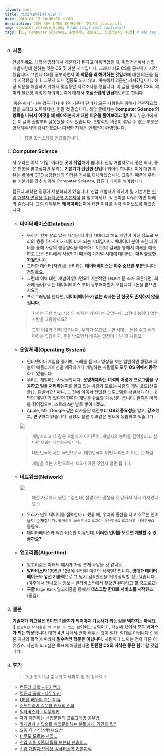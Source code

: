 ```yaml
---
layout: post
title: "신입개발자한테 CS란 ?"
date: 2018-01-15 16:06:00 +0900
description: CS에 대한 의미와 왜 해야하는 것일까? (optional)
img: computer_science_0.png # Add image post (optional)
tags: [CS, Computer Science, 운영체제, 네트워크, 신입개발자, 취업] # add tag
---
```


0. ### 서론

      안녕하세요. 대학생 입장에서 개발자가 된다고 마음먹었을 때, 취업전선에서 신입 개발자한테 원하는 것은 CS 및 기본 지식입니다. 그래서 저도 CS를 공부하기 시작했습니다. 그런데 CS를 공부하면서 **이 학문을 왜 해야하는 것일까**에 대한 의문을 품기 시작했습니다. 그렇게 되니 집중도 되지 않고, 계속해서 의문만 커져갔습니다. 해당 의문을 해결하기 위해서 몇일동안 자료조사를 했습니다. 이 글을 통해서 CS의 의미와 필요성 어떻게 해야하는지에 대해서 **조심스럽게 언급**해보려고 합니다.

      '좋은 회사' 라는 것은 각자마다의 기준이 달라서 모든 사람들을 위해서 객관적으로 글을 쓰려고 노력하지만, 힘들 것 같습니다. 해당 글에서는 **Computer Science 의 항목을 나눠서 이것을 왜 해야하는지에 대한 이유를 풀어보려고 합니다.** 누군가에게는 이 글이 출발부터 잘못됬을 수도 있습니다. 편향적인 의견이 섞일 수 있는 부분은 양해해주시면 감사하겠으나 따끔한 지적은 언제든지 환영입니다. 

      > 정말 조심스럽게 언급할겁니다.

1. ### Computer Science

   자 우리는 이제 '기업' 이라는 곳에 **취업**해야 합니다. 신입 개발자로서 좋은 회사, 좋은 연봉을 받고싶다면 우리는 **기본기가 탄탄한 신입**이 되어야 합니다. 이에 대한 이유는 [네이버 CTO 송창현님의 인터뷰 기사](http://digital.mk.co.kr/premium/share.php?no=10139)로 대체하겠습니다. 그렇기 때문에 우리는 기본기를 갖추기 위해 Computer Science, 컴퓨터 과학을 해야합니다. 

   컴퓨터 과학은 굉장히 세분화되어 있습니다. 신입 개발자가 익혀야 될 기본기는 [신입 개발자 면접용 컴퓨터공학 기본지식](http://softwarepatrasche.blogspot.kr/2016/04/blog-post.html) 을 참고하세요. 각 분야를 나눠보자면 아래와 같습니다. 그럼 이제부터 **왜 해야하는지**에 대한 이유를 각각 적어보도록 하겠습니다.

   - ### 데이터베이스(Database)

     - 우리가 현재 살고 있는 세상은 데이터 시대라고 해도 과언이 아닐 정도로 우리의 행동 하나하나가 데이터가 되는 시대입니다. 빅데이터 분야 또한 데이터를 통해 사람의 행동양식을 예측하고 이것의 결과를 통해서 미래를 예측하고 모든 분야에서 사용되기 때문에 디지털 시대에 데이터는 **매우 중요한 자원**입니다.
     - 그러한 데이터(자원)를 관리하는 **데이터베이스는 아주 중요한 부분**입니다. 정말로요.
     - 그런데 이에 대한 개념이 없다면요? 기본적인 `SELECT` 문 조차 모른다면, 회사에 들어가서는 데이터베이스 부터 공부해야할지 모릅니다. (돈을 받으면서요?)
     - 프로그래밍을 한다면, **데이터베이스가 없는 회사는 단 한곳도 존재하지 않을겁니다.**

     > 회사는 돈을 받고 자신의 능력을 기여하는 곳입니다. 그런데 능력이 없는 사람을 고용할까요?
     >
     > 그럴 이유가 전혀 없습니다. 우리가 살고있는 현 시대는 돈을 주고 배워야하는 입장이지, 돈을 받으면서 배우는 입장이 아닌 것 처럼요.

   - ### 운영체제(Operating System)

     - 인터넷이나 게임을 즐기며, 노래를 듣거나 영상을 보는 일반적인 생활과 더불어 애플리케이션을 제작하거나 개발하는 사람들도 모두 **OS 위에서 동작**하고 있습니다.
     - 우리는 개발하는 사람들입니다. **운영체제라는 녀석이 어떻게 프로그램을 구동하고 일을 처리하는지**를 알고 있는 사람과 모르는 사람의 개발 코드(산출물)는 같을까요? 아니, 그 전에 이쪽과 관련된 프로그램을 개발해야 하는 2명의 개발자가 있다면 한쪽만 개발을 완료할 가능성이 큽니다. 한쪽은 머리를 쥐어잡으며, 스트레스만 날로 쌓여가겠죠.
     - Apple, MS, Google 같은 회사들은 예전부터 **OS의 중요성**을 알고, **강조**했고, **연구**하고 있습니다. 삼성도 물론 이와같은 행보에 동참하고 있습니다.

     ![](https://i.imgur.com/mhEzLks.png)

     > 개발자라고 다 같은 개발자가 아니듯이, 개발자의 능력을 끌어올리고 싶다면 OS는 기본학문입니다.
     >
     > 대한민국에 사는 국민으로서, 대한민국이 어떤 나라인지 아는 것 처럼
     >
     > 개발을 하는 사람으로서, OS가 어떤 것인지 알면 됩니다.

   - ### 네트워크(Network)

     ![](https://i.imgur.com/jvX0RDe.png)

     > 예전 자료에서 썼던 그림인데, 설명하기 괜찮을 것 같아서 다시 가져왔네요 :)

     - 우리가 만약 네이버를 접속한다고 했을 때, 우리의 랜선을 타고 흐르는 언어들이 존재합니다. `웹페이지 보여주세요` `로그인 시켜주세요` `로그아웃 시켜주세요` 등등요.
     - 데이터베이스와 약간 비슷한 이유인데, **이러한 언어를 모르면 개발할 수 있을까요?**

   - ### 알고리즘(Algorithm)

     - 알고리즘은 아래의 예시가 가장 크게 와닿을 것 같네요.
     - **알타비스타**
       1995년 12월에 설립된 미국의 검색엔진입니다. **방대한 데이터베이스**와 **앞선 기술력**으로 그 당시 검색엔진을 거의 장악할 정도였습니다. (야후에서 안나오는 정보는 알타비스타에서 찾으면 된다라고 할 정도로요)
     - **구글**
       `Page Rank` 알고리즘을 통해서 **데스크탑 한대로 서비스를 시작**했죠. (종결)

2. ### 결론

   **기술자가 되고싶은 분이면 기술자가 되어야지 기능사가 되는 길을 택하지는 마세요 :)**
   `본질적인 어려움을 깨 부술 수 있는 힘`이되는 능력이고, 개발에 있어서 모두 **베이스가 되는 학문**입니다. 대학 4년 나와서 괜히 배우는 것이 절대! 절대로 아닙니다 :) 물론 자신의 목적에 따라서 **필수적인 학문은 아닙니다.** 사람마다 느끼는 점이 다른 이유겠죠. 자신이 되고싶은 목표에 해당한다면 **탄탄한 CS의 지식은 좋은 힘**이 될 것입니다.

3. ### 후기

   > 그냥 후기대신 출처라고 바꿔도 될 것 같네요 :)

   - [컴퓨터 과학 - 위키백과](https://ko.wikipedia.org/wiki/%EC%BB%B4%ED%93%A8%ED%84%B0_%EA%B3%BC%ED%95%99)
   - [컴퓨터 공학 - 나무위키](https://namu.wiki/w/%EC%BB%B4%ED%93%A8%ED%84%B0%EA%B3%B5%ED%95%99?from=%EC%BB%B4%ED%93%A8%ED%84%B0%20%EA%B3%BC%ED%95%99)
   - [OS를 배워야 하는 이유](http://technerd.tistory.com/26)
   - [소프트웨어 실무형 인재의 신화](https://sangminpark.blog/2011/08/26/%EC%86%8C%ED%94%84%ED%8A%B8%EC%9B%A8%EC%96%B4-%EC%8B%A4%EB%AC%B4%ED%98%95-%EC%9D%B8%EC%9E%AC%EC%9D%98-%EC%8B%A0%ED%99%94/)
   - [알타비스타 - 나무위키](https://namu.wiki/w/%EC%95%8C%ED%83%80%EB%B9%84%EC%8A%A4%ED%83%80)
   - [제가 제안하는 신입분들의 프로그래밍 공부법](https://okky.kr/article/329269)
   - [웹개발자 신입으로 취업준비하는 분들에게, 약간의 팁?](https://okky.kr/article/314704)
   - [요즘 IT 신입 안뽑나요??](https://okky.kr/article/314296)
   - [너무도 모르는 신입...](https://okky.kr/article/230042)
   - [신입 지원 이력서들을 보는데 한숨이...](https://okky.kr/article/396216)
   - [신입 개발자 면접용 컴퓨터공학 기본지식](http://softwarepatrasche.blogspot.kr/2016/04/blog-post.html)